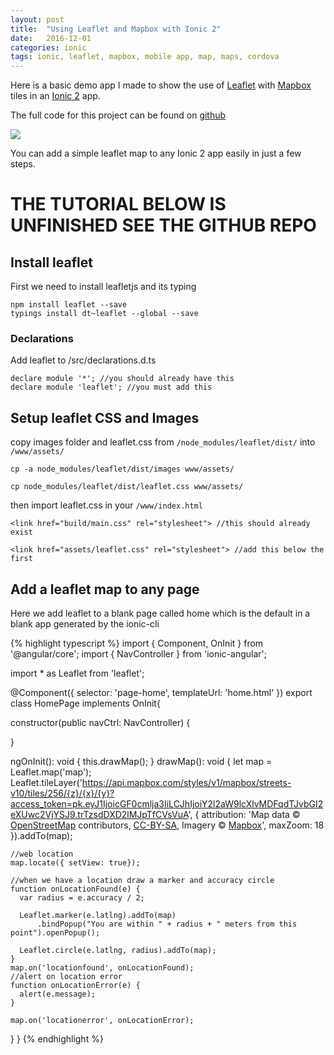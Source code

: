```yaml
---
layout: post
title:  "Using Leaflet and Mapbox with Ionic 2"
date:   2016-12-01
categories: ionic
tags: ionic, leaflet, mapbox, mobile app, map, maps, cordova
---
```

Here is a basic demo app I made to show the use of [Leaflet](http://leafletjs.com/) with [Mapbox](https://www.mapbox.com/) tiles in an [Ionic 2](http://ionicframework.com/) app.

The full code for this project can be found on [github](https://github.com/patrickr/ionic2-leaflet-demo)

![](https://github.com/patrickr/ionic2-leaflet-demo/raw/master/screenshots/demo.png)

You can add a simple leaflet map to any Ionic 2 app easily in just a few steps.

# THE TUTORIAL BELOW IS UNFINISHED SEE THE GITHUB REPO

## Install leaflet
First we need to install leafletjs and its typing
```
npm install leaflet --save
typings install dt~leaflet --global --save
```
### Declarations
Add leaflet to /src/declarations.d.ts
```
declare module '*'; //you should already have this
declare module 'leaflet'; //you must add this
```

## Setup leaflet CSS and Images
copy images folder and leaflet.css from `/node_modules/leaflet/dist/` into `/www/assets/`


```
cp -a node_modules/leaflet/dist/images www/assets/

cp node_modules/leaflet/dist/leaflet.css www/assets/
```
then import leaflet.css in your `/www/index.html`
```
<link href="build/main.css" rel="stylesheet"> //this should already exist

<link href="assets/leaflet.css" rel="stylesheet"> //add this below the first
```

## Add a leaflet map to any page
Here we add leaflet to a blank page called home which is the default in a blank app generated by the ionic-cli

{% highlight typescript %}
import { Component, OnInit } from '@angular/core';
import { NavController } from 'ionic-angular';

import * as Leaflet from 'leaflet';

@Component({
  selector: 'page-home',
  templateUrl: 'home.html'
})
export class HomePage implements OnInit{

  constructor(public navCtrl: NavController) {

  }

  ngOnInit(): void {
    this.drawMap();
  }
  drawMap(): void {
    let map = Leaflet.map('map');
    Leaflet.tileLayer('https://api.mapbox.com/styles/v1/mapbox/streets-v10/tiles/256/{z}/{x}/{y}?access_token=pk.eyJ1IjoicGF0cmlja3IiLCJhIjoiY2l2aW9lcXlvMDFqdTJvbGI2eXUwc2VjYSJ9.trTzsdDXD2lMJpTfCVsVuA', {
      attribution: 'Map data &copy; <a href="http://openstreetmap.org">OpenStreetMap</a> contributors, <a href="http://creativecommons.org/licenses/by-sa/2.0/">CC-BY-SA</a>, Imagery © <a href="http://mapbox.com">Mapbox</a>',
      maxZoom: 18
    }).addTo(map);

    //web location
    map.locate({ setView: true});

    //when we have a location draw a marker and accuracy circle
    function onLocationFound(e) {
      var radius = e.accuracy / 2;

      Leaflet.marker(e.latlng).addTo(map)
          .bindPopup("You are within " + radius + " meters from this point").openPopup();

      Leaflet.circle(e.latlng, radius).addTo(map);
    }
    map.on('locationfound', onLocationFound);
    //alert on location error
    function onLocationError(e) {
      alert(e.message);
    }

    map.on('locationerror', onLocationError);
  }
}
{% endhighlight %}
